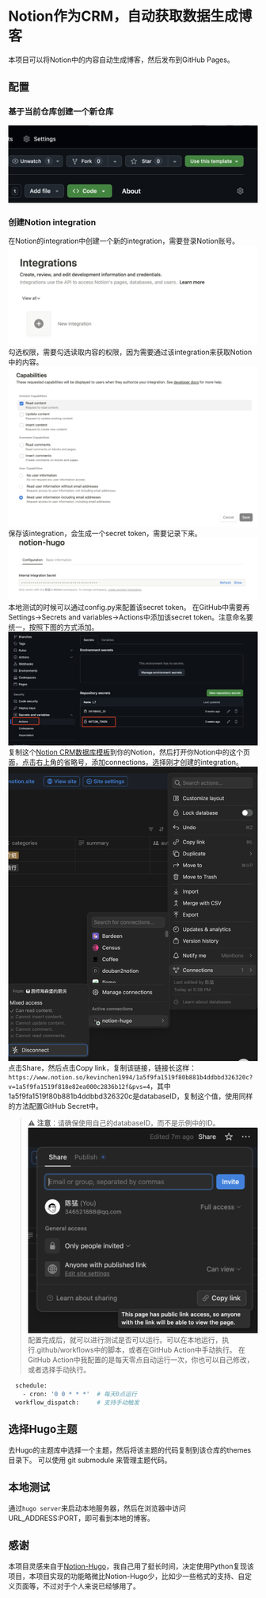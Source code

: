 # Notion作为CRM，自动获取数据生成博客
本项目可以将Notion中的内容自动生成博客，然后发布到GitHub Pages。
## 配置
### 基于当前仓库创建一个新仓库
![复制该仓库](/resources/github_template.png)
### 创建Notion integration
在Notion的integration中创建一个新的integration，需要登录Notion账号。
![创建Notion integration](/resources/notion_integrations.png)
勾选权限，需要勾选读取内容的权限，因为需要通过该integration来获取Notion中的内容。
![Notion integration config](/resources/notion_integration_config.png)
保存该integration，会生成一个secret token，需要记录下来。
![Notion integration config](/resources/notion_integration_secret.png)
本地测试的时候可以通过config.py来配置该secret token。
在GitHub中需要再Settings->Secrets and variables->Actions中添加该secret token。注意命名要统一，按照下图的方式添加。
![GitHub Secret](/resources/github_secret.png)
复制这个[Notion CRM数据库模板](https://www.notion.so/kevinchen1994/1a5f9fa1519f80b881b4ddbbd326320c?v=1a5f9fa1519f818e82ea000c2836b12f&pvs=4)到你的Notion，然后打开你Notion中的这个页面，点击右上角的省略号，添加connections，选择刚才创建的integration。
![Notion connection](/resources/notion_connection.png)
点击Share，然后点击Copy link，复制该链接，链接长这样：`https://www.notion.so/kevinchen1994/1a5f9fa1519f80b881b4ddbbd326320c?v=1a5f9fa1519f818e82ea000c2836b12f&pvs=4`，其中1a5f9fa1519f80b881b4ddbbd326320c是databaseID，复制这个值，使用同样的方法配置GitHub Secret中。
> ⚠️ **注意**：请确保使用自己的databaseID，而不是示例中的ID。
![Github databaseID](/resources/databaseID.png)
配置完成后，就可以进行测试是否可以运行。可以在本地运行，执行.github/workflows中的脚本，或者在GitHub Action中手动执行。
在GitHub Action中我配置的是每天零点自动运行一次，你也可以自己修改，或者选择手动执行。
```bash
  schedule:
    - cron: '0 0 * * *'  # 每天0点运行
  workflow_dispatch:     # 支持手动触发
```
## 选择Hugo主题
去Hugo的主题库中选择一个主题，然后将该主题的代码复制到该仓库的themes目录下。
可以使用 git submodule 来管理主题代码。
## 本地测试
通过```hugo server```来启动本地服务器，然后在浏览器中访问URL_ADDRESS:PORT，即可看到本地的博客。
## 感谢
本项目灵感来自于[Notion-Hugo](https://github.com/HEIGE-PCloud/Notion-Hugo)，我自己用了挺长时间，决定使用Python复现该项目，本项目实现的功能略微比Notion-Hugo少，比如少一些格式的支持、自定义页面等，不过对于个人来说已经够用了。